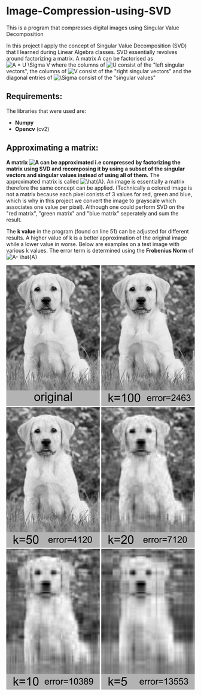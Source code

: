 # Image-Compression-using-SVD
This is a program that compresses digital images using Singular Value Decomposition

In this project I apply the concept of Singular Value Decomposition (SVD) that I learned during Linear Algebra classes. SVD essentially revolves around factorizing a matrix. A matrix A can be factorised as ![A = U \Sigma V](https://render.githubusercontent.com/render/math?math=A%20%3D%20U%20%5CSigma%20V) where the columns of ![U](https://render.githubusercontent.com/render/math?math=U) consist of the "left singular vectors", the columns of ![V](https://render.githubusercontent.com/render/math?math=V) consist of the "right singular vectors" and the diagonal entries of ![\Sigma](https://render.githubusercontent.com/render/math?math=%5CSigma) consist of the "singular values"

## Requirements:
The libraries that were used are:
* **Numpy**
* **Opencv** (cv2)

## Approximating a matrix:
**A matrix ![A](https://render.githubusercontent.com/render/math?math=A) can be approximated i.e compressed by factorizing the matrix using SVD and recomposing it by using a subset of the singular vectors and singular values instead of using all of them.** The approximated matrix is called ![\hat{A}](https://render.githubusercontent.com/render/math?math=%5Chat%7BA%7D). An image is essentially a matrix therefore the same concept can be applied. (Technically a colored image is not a matrix because each pixel conists of 3 values for red, green and blue, which is why in this project we convert the image to grayscale which associates one value per pixel). Although one could perform SVD on the "red matrix", "green matrix" and "blue matrix" seperately and sum the result. 

The **k value** in the program (found on line 51) can be adjusted for different results. A higher value of k is a better approximation of the original image while a lower value in worse. Below are examples on a test image with various k values. The error term is determined using the **Frobenius Norm** of ![A- \hat{A}](https://render.githubusercontent.com/render/math?math=A-%20%5Chat%7BA%7D)    

<img src="screenshots/original.png" width=250> <img src="screenshots/compressed100.png" width=250> <img src="screenshots/compressed50.png" width=250>
<img src="screenshots/compressed20.png" width=250> <img src="screenshots/compressed10.png" width=250> <img src="screenshots/compressed5.png" width=250>
